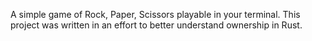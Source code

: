 A simple game of Rock, Paper, Scissors playable in your terminal. This project was written in an effort to better understand ownership in Rust.
